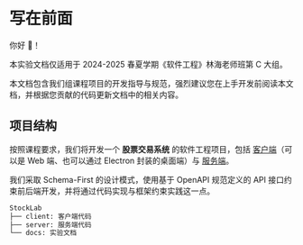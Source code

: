 # 写在前面

你好 👋！

本实验文档仅适用于 2024-2025 春夏学期《软件工程》林海老师班第 C 大组。

本文档包含我们组课程项目的开发指导与规范，强烈建议您在上手开发前阅读本文档，并根据您贡献的代码更新文档中的相关内容。

## 项目结构

按照课程要求，我们将开发一个 **股票交易系统** 的软件工程项目，包括 [客户端](https://github.com/ZJU-SE-StockLab/client)（可以是 Web 端、也可以通过 Electron 封装的桌面端）与 [服务端](https://github.com/ZJU-SE-StockLab/server)。

我们采取 Schema-First 的设计模式，使用基于 OpenAPI 规范定义的 API 接口约束前后端开发，并将通过代码实现与框架约束实践这一点。

```bash
StockLab
├── client: 客户端代码
├── server: 服务端代码
└── docs: 实验文档
```
